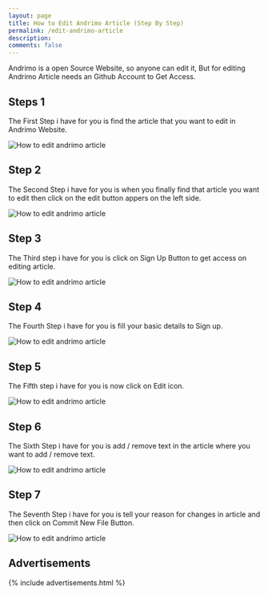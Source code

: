 ```yaml
---
layout: page
title: How to Edit Andrimo Article (Step By Step)
permalink: /edit-andrimo-article
description: 
comments: false
---  
```


<div class="row justify-content-between">
<div class="col-md-8 pr-5">    

<p> Andrimo is a open Source Website, so anyone can edit it, But for editing Andrimo Article needs an Github Account to Get Access. </p>

<h2> Steps 1 </h2>

<p> The First Step i have for you is find the article that you want to edit in Andrimo Website. </p>

<p class="mb-5"><img class="shadow-lg" src="{{site.baseurl}}/assets/images/edit-andrimo-article.png" alt="How to edit andrimo article" /></p>

<h2> Step 2 </h2>

<p> The Second Step i have for you is when you finally find that article you want to edit then click on the edit button appers on the left side. </p>

<p class="mb-5"><img class="shadow-lg" src="{{site.baseurl}}/assets/images/edit-andrimo-article1.png" alt="How to edit andrimo article" /></p>

<h2> Step 3 </h2>

<p> The Third step i have for you is click on Sign Up Button to get access on editing article. </p>

<p class="mb-5"><img class="shadow-lg" src="{{site.baseurl}}/assets/images/edit-andrimo-article2.png" alt="How to edit andrimo article" /></p>

<h2> Step 4 </h2>

<p> The Fourth Step i have for you is fill your basic details to Sign up. </p>

<p class="mb-5"><img class="shadow-lg" src="{{site.baseurl}}/assets/images/edit-andrimo-article3.png" alt="How to edit andrimo article" /></p>

<h2> Step 5 </h2>

<p> The Fifth step i have for you is now click on Edit icon. </p>

<p class="mb-5"><img class="shadow-lg" src="{{site.baseurl}}/assets/images/edit-andrimo-article4.png" alt="How to edit andrimo article" /></p>

<h2> Step 6 </h2>

<p> The Sixth Step i have for you is add / remove text in the article where you want to add / remove text. </p>

<p class="mb-5"><img class="shadow-lg" src="{{site.baseurl}}/assets/images/edit-andrimo-article5.png" alt="How to edit andrimo article" /></p>

<h2> Step 7 </h2>

<p> The Seventh Step i have for you is tell your reason for changes in article and then click on Commit New File Button. </p>

<p class="mb-5"><img class="shadow-lg" src="{{site.baseurl}}/assets/images/edit-andrimo-article6.png" alt="How to edit andrimo article" /></p>

</div>


<div class="col-md-4">
    
<div class="sticky-top sticky-top-80">
    <h2> Advertisements </h2>
{% include advertisements.html %}
</div>
</div>
</div>



